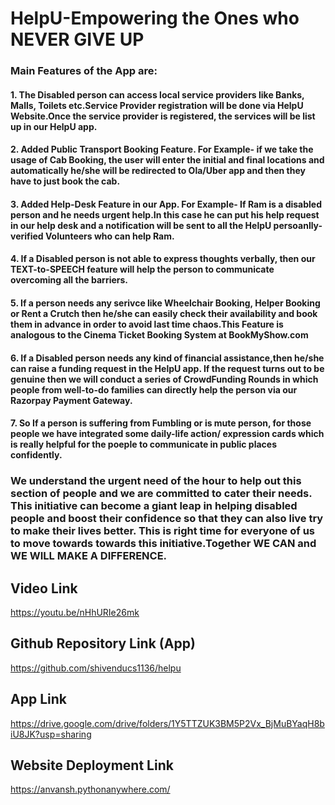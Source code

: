 # HelpU-Empowering the Ones who NEVER GIVE UP
### Main Features of the App are:
#### 1. The Disabled person can access local service providers like Banks, Malls, Toilets etc.Service Provider registration will be done via HelpU Website.Once the service provider is registered, the services will be list up in our HelpU app.
#### 2. Added Public Transport Booking Feature. For Example- if we take the usage of Cab Booking, the user will enter the initial and final locations and automatically he/she will be redirected to Ola/Uber app and then they have to just book the cab.
#### 3. Added Help-Desk Feature in our App. For Example- If Ram is a disabled person and he needs urgent help.In this case he can put his help request in our help desk and a notification will be sent to all the HelpU persoanlly-verified Volunteers who can help Ram.
#### 4. If a Disabled person is not able to express thoughts verbally, then our TEXT-to-SPEECH feature will help the person to communicate overcoming all the barriers.
#### 5. If a person needs any serivce like Wheelchair Booking, Helper Booking or Rent a Crutch then he/she can easily check their availability and book them in advance in order to avoid last time chaos.This Feature is analogous to the Cinema Ticket Booking System at BookMyShow.com
#### 6. If a Disabled person needs any kind of financial assistance,then he/she can raise a funding request in the HelpU app. If the request turns out to be genuine then we will conduct a series of CrowdFunding Rounds in which people from well-to-do families can directly help the person via our Razorpay Payment Gateway.
#### 7. So If a person is suffering from Fumbling or is mute person, for those people we have integrated some daily-life action/ expression cards which is really helpful for the poeple to communicate in public places confidently.
### We understand the urgent need of the hour to help out this section of people and we are committed to cater their needs. This initiative can become a giant leap in helping disabled people and boost their confidence so that they can also live try to make their lives better. This is right time for everyone of us to move towards towards this initiative.Together WE CAN and WE WILL MAKE A DIFFERENCE.

## Video Link

https://youtu.be/nHhURIe26mk


## Github Repository Link (App)

https://github.com/shivenducs1136/helpu

## App Link

https://drive.google.com/drive/folders/1Y5TTZUK3BM5P2Vx_BjMuBYaqH8biU8JK?usp=sharing

## Website Deployment Link

https://anvansh.pythonanywhere.com/



